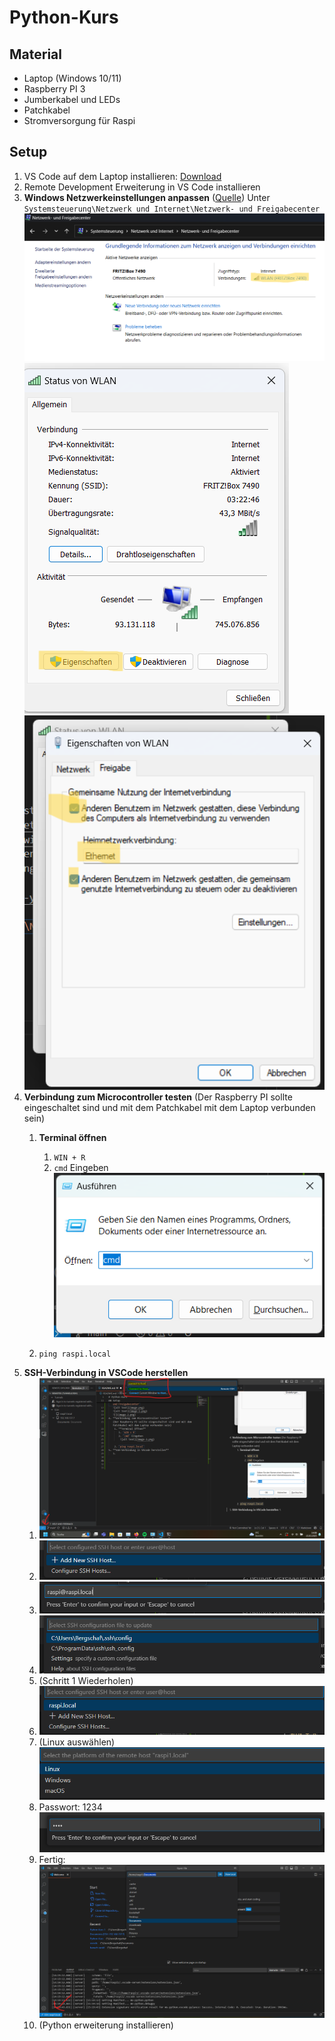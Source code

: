 # Python-Kurs

## Material

- Laptop (Windows 10/11)
- Raspberry PI 3
- Jumberkabel und LEDs
- Patchkabel 
- Stromversorgung für Raspi

## Setup

1. VS Code auf dem Laptop installieren: [Download](https://code.visualstudio.com/docs/setup/windows#_install-vs-code-on-windows)
2. Remote Development Erweiterung in VS Code installieren
3. **Windows Netzwerkeinstellungen anpassen** ([Quelle](https://medium.com/@jrcharney/connect-your-raspberry-pi-to-your-computer-via-ethernet-4564e1e68922))
   Unter `Systemsteuerung\Netzwerk und Internet\Netzwerk- und Freigabecenter`
   ![alt text](image.png)
   ![alt text](image-1.png)
   ![](image-2.png)
4. **Verbindung zum Microcontroller testen**
   (Der Raspberry PI sollte eingeschaltet sind und mit dem Patchkabel mit dem Laptop verbunden sein)
    1. **Terminal öffnen**
       1. `WIN + R` 
       2. `cmd` Eingeben
        ![alt text](image-3.png)
   
    2. `ping raspi.local`
5. **SSH-Verbindung in VSCode herstellen**
   1. ![alt text](image-5.png)
   2. ![alt text](image-6.png)
   3. ![alt text](image-7.png)
   4. ![alt text](image-8.png)
   5. (Schritt 1 Wiederholen)
   6. ![alt text](image-9.png)
   7. (Linux auswählen)![alt text](image-10.png)
   8. Passwort: 1234 
    ![alt text](image-11.png)
   9. Fertig: ![alt text](image-12.png)   
   10. (Python erweiterung installieren)
   


